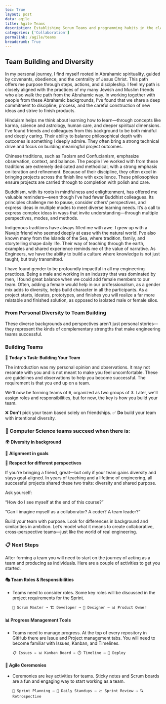 ```yaml
---
toc: True
layout: post
data: agile
title: Agile Teams 
description: Establishing Scrum Teams and programming habits in the classroom.
categories: ['Collaboration']
permalink: /agile/teams
breadcrumb: True
---
```


## Team Building and Diversity

In my personal journey, I find myself rooted in Abrahamic spirituality, guided by covenants, obedience, and the centrality of Jesus Christ. This path offers me purpose through steps, actions, and discipleship. I feel my path is closely aligned with the practices of my many Jewish and Muslim friends who also walk the path from the Abrahamic way. In working together with people from these Abrahamic backgrounds, I’ve found that we share a deep commitment to discipline, process, and the careful construction of new ideas and strive to finish products.

Hinduism helps me think about learning how to learn—through concepts like karma, science and astrology, human care, and deeper spiritual dimensions. I’ve found friends and colleagues from this background to be both mindful and deeply caring. Their ability to balance philosophical depth with outcomes is something I deeply admire. They often bring a strong technical drive and focus on building meaningful project outcomes.

Chinese traditions, such as Taoism and Confucianism, emphasize observation, context, and balance. The people I’ve worked with from these traditions are extremely dedicated and methodical, with a strong emphasis on iteration and refinement. Because of their discipline, they often excel in bringing projects across the finish line with excellence. These philosophies ensure projects are carried through to completion with polish and care.

Buddhism, with its roots in mindfulness and enlightenment, has offered me valuable reminders—even though I’ve had fewer Buddhist colleagues. Its principles challenge me to pause, consider others’ perspectives, and express ideas in multiple modes to meet diverse learning needs. It’s a call to express complex ideas in ways that invite understanding—through multiple perspectives, modes, and methods.

Indigenous traditions have always filled me with awe. I grew up with a Navajo friend who seemed deeply at ease with the natural world. I’ve also known many from the Islands of the Sea, where tradition, family, and storytelling shape daily life. Their way of teaching through the earth, examples and shared experience reminds me of the value of narrative. As Engineers, we have the ability to build a culture where knowledge is not just taught, but truly transmitted.

I have found gender to be profoundly impactful in all my engineering practices. Being a male and working in an industry that was dominated by men, I found great balance when we could add female members to our team. Often, adding a female would help in our professionalism, as a gender mix adds to diversity, helps build character in all the participants. As a project starts, ideates, prototypes, and finishes you will realize a far more relatable and finished solution, as opposed to isolated male or female silos.

### From Personal Diversity to Team Building

These diverse backgrounds and perspectives aren't just personal stories—they represent the kinds of complementary strengths that make engineering teams successful.

### Building Teams

🎯 **Today's Task: Building Your Team**

The introduction was my personal opinion and observations. It may not resonate with you and is not meant to make you feel uncomfortable. These are guidelines and observations to help you become successful. The requirement is that you end up on a team.

We'll now be forming teams of 6, organized as two groups of 3.
Later, we'll assign roles and responsibilities, but for now, the key is how you build your team.

❌ **Don't** pick your team based solely on friendships.
✅ **Do** build your team with intentional diversity.

### 🚀 Computer Science teams succeed when there is:

🌍 **Diversity in background**

🎯 **Alignment in goals**

🤝 **Respect for different perspectives**

If you're bringing a friend, great—but only if your team gains diversity and stays goal-aligned. In years of teaching and a lifetime of engineering, all successful projects shared these two traits: diversity and shared purpose.

Ask yourself:

“How do I see myself at the end of this course?”

“Can I imagine myself as a collaborator? A coder? A team leader?”

Build your team with purpose. Look for differences in background and similarities in ambition. Let’s model what it means to create collaborative, cross-perspective teams—just like the world of real engineering.

### 📋 Next Steps

After forming a team you will need to start on the journey of acting as a team and producing as individuals. Here are a couple of activities to get you started.

#### 🎭 **Team Roles & Responsibilities**

* Teams need to consider roles. Some key roles will be discussed in the project requirements for the Sprint.

  ```text
  👥 Scrum Master → 🏗️ Developer → 🎨 Designer → 📊 Product Owner
  ```

#### 📊 **Progress Management Tools** 

* Teams need to manage progress. At the top of every repository in GitHub there are Issue and Project management tabs. You will need to become familiar with Issues, Kanban, and Timelines.

  ```text
  📋 Issues → 📊 Kanban Board → ⏱️ Timeline → 🚀 Deploy
  ```

#### 🔄 **Agile Ceremonies**

* Ceremonies are key activities for teams. Sticky notes and Scrum boards are a fun and engaging way to start working as a team.

  ```text
  📅 Sprint Planning → 🔄 Daily Standups → 📈 Sprint Review → 🔍 Retrospective
  ```
